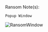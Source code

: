 Ransom Note(s): 
```
Popup Window
```
![RansomWindow](https://github.com/user-attachments/assets/26b24d1f-b6e1-4a6b-9c15-54f55982f610)
